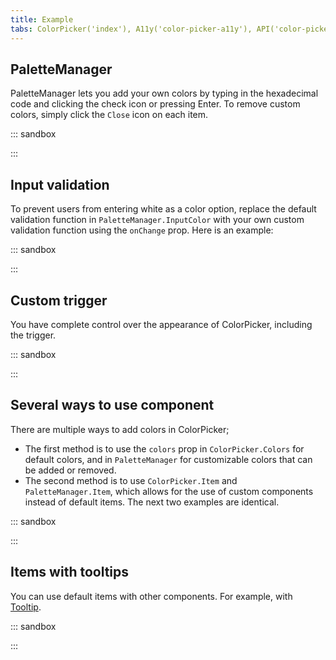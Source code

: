 ```yaml
---
title: Example
tabs: ColorPicker('index'), A11y('color-picker-a11y'), API('color-picker-api'), Example('color-picker-code'), Changelog('color-picker-changelog')
---
```


## PaletteManager

PaletteManager lets you add your own colors by typing in the hexadecimal code and clicking the check icon or pressing Enter. To remove custom colors, simply click the `Close` icon on each item.

::: sandbox

<script lang="tsx">
import React from 'react';
import ColorPicker, { PaletteManager } from '@semcore/ui/color-picker';

const Demo = () => {
  return (
    <ColorPicker>
      <ColorPicker.Trigger />
      <ColorPicker.Popper>
        <ColorPicker.Colors />
        <PaletteManager>
          <PaletteManager.Colors />
          <PaletteManager.InputColor />
        </PaletteManager>
      </ColorPicker.Popper>
    </ColorPicker>
  );
};
</script>

:::

## Input validation

To prevent users from entering white as a color option, replace the default validation function in `PaletteManager.InputColor` with your own custom validation function using the `onChange` prop. Here is an example:

::: sandbox

<script lang="tsx">
import React from 'react';
import ColorPicker, { PaletteManager } from '@semcore/ui/color-picker';

const Demo = () => {
  const [state, setState] = React.useState('normal');

  const onChange = (value) => {
    if (value.toLowerCase() === 'ffffff') {
      setState('invalid');
    }

    return false;
  };

  return (
    <ColorPicker>
      <ColorPicker.Trigger />
      <ColorPicker.Popper>
        <ColorPicker.Colors />
        <PaletteManager>
          <PaletteManager.Colors />
          <PaletteManager.InputColor state={state} onChange={onChange} />
        </PaletteManager>
      </ColorPicker.Popper>
    </ColorPicker>
  );
};
</script>

:::

## Custom trigger

You have complete control over the appearance of ColorPicker, including the trigger.

::: sandbox

<script lang="tsx">
import React from 'react';
import ColorPicker from '@semcore/ui/color-picker';
import Input from '@semcore/ui/input';
import { Box } from '@semcore/ui/flex-box';

const Demo = () => {
  const [value, setValue] = React.useState('#C695FF');

  return (
    <ColorPicker value={value} onChange={setValue}>
      <Input ml={1} w={200}>
        <Input.Addon role='button' interactive>
          <ColorPicker.Trigger tag={Box}>
            <div
              style={{
                width: '12px',
                height: '12px',
                borderRadius: '50%',
                border: '1px solid #C4C7CF',
                backgroundColor: value,
              }}
            />
          </ColorPicker.Trigger>
        </Input.Addon>
        <Input.Value placeholder='Placeholder' />
      </Input>
      <ColorPicker.Popper>
        <ColorPicker.Colors />
      </ColorPicker.Popper>
    </ColorPicker>
  );
};
</script>

:::

## Several ways to use component

There are multiple ways to add colors in ColorPicker;

- The first method is to use the `colors` prop in `ColorPicker.Colors` for default colors, and in `PaletteManager` for customizable colors that can be added or removed.
- The second method is to use `ColorPicker.Item` and `PaletteManager.Item`, which allows for the use of custom components instead of default items. The next two examples are identical.

::: sandbox

<script lang="tsx">
import React from 'react';
import ColorPicker, { PaletteManager } from '@semcore/ui/color-picker';

const Demo = () => {
  const [value, setValue] = React.useState('#98848D');
  const [customColors, setCustomColors] = React.useState(['#8649E6', '#8649E7', '#8649E8']);

  return (
    <>
      <ColorPicker value={value} onChange={setValue}>
        <ColorPicker.Trigger />
        <ColorPicker.Popper>
          <ColorPicker.Colors
            colors={[
              null,
              '#8649E1',
              '#FF5733',
              '#98848D',
              '#8E3B29',
              '#B0E727',
              '#27D3E7',
              '#2D747C',
              '#6ad0de',
              '#6E2D7C',
            ]}
          />
          <PaletteManager colors={customColors} onColorsChange={setCustomColors}>
            <PaletteManager.Colors />
            <PaletteManager.InputColor />
          </PaletteManager>
        </ColorPicker.Popper>
      </ColorPicker>

      <ColorPicker value={value} onChange={setValue}>
        <ColorPicker.Trigger />
        <ColorPicker.Popper>
          <ColorPicker.Colors>
            <ColorPicker.Item value={null} />
            <ColorPicker.Item value='#8649E1' />
            <ColorPicker.Item value='#FF5733' />
            <ColorPicker.Item value='#98848D' />
            <ColorPicker.Item value='#8E3B29' />
            <ColorPicker.Item value='#B0E727' />
            <ColorPicker.Item value='#27D3E7' />
            <ColorPicker.Item value='#2D747C' />
            <ColorPicker.Item value='#6ad0de' />
            <ColorPicker.Item value='#6E2D7C' />
          </ColorPicker.Colors>
          <PaletteManager onColorsChange={setCustomColors}>
            <PaletteManager.Colors>
              {customColors.map((color) => (
                <PaletteManager.Item value={color} key={color} />
              ))}
            </PaletteManager.Colors>
            <PaletteManager.InputColor />
          </PaletteManager>
        </ColorPicker.Popper>
      </ColorPicker>
    </>
  );
};
</script>

:::

## Items with tooltips

You can use default items with other components. For example, with [Tooltip](/components/tooltip).

::: sandbox

<script lang="tsx">
import React from 'react';
import ColorPicker from '@semcore/ui/color-picker';
import Tooltip from '@semcore/ui/tooltip';

const colors = [
  '#A7AB38',
  '#229229',
  '#36E341',
  '#369AE3',
  '#66A9DA',
  '#9DEBE9',
  '#8F331C',
  '#7441B0',
  '#B9A0D6',
  '#C43DD2',
];

const Demo = () => {
  return (
    <ColorPicker>
      <ColorPicker.Trigger />
      <ColorPicker.Popper>
        <ColorPicker.Colors>
          {colors.map((color) => (
            <Tooltip title={color} key={color}>
              <ColorPicker.Item value={color} />
            </Tooltip>
          ))}
        </ColorPicker.Colors>
      </ColorPicker.Popper>
    </ColorPicker>
  );
};
</script>

:::
